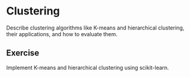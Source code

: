 # Clustering

Describe clustering algorithms like K-means and hierarchical clustering, their applications, and how to evaluate them.

## Exercise

Implement K-means and hierarchical clustering using scikit-learn.